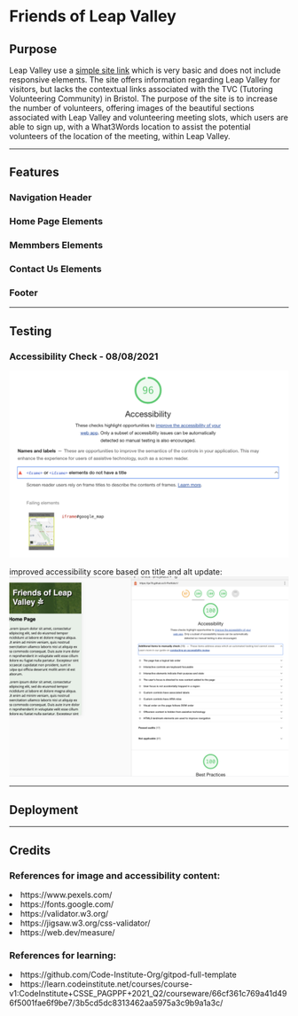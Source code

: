 # Friends of Leap Valley

## Purpose

Leap Valley use a [simple site link](
http://www.simplesite.com/friendsofleapvalley/76040428) which is very basic and does not include responsive elements.  The site offers information regarding Leap Valley for visitors, but lacks the contextual links associated with the TVC (Tutoring Volunteering Community) in Bristol.  The purpose of the site is to increase the number of volunteers, offering images of the beautiful sections associated with Leap Valley and volunteering meeting slots, which users are able to sign up, with a What3Words location to assist the potential volunteers of the location of the meeting, within Leap Valley.  

<hr>

## Features

### Navigation Header
### Home Page Elements
### Memmbers Elements
### Contact Us Elements
### Footer



<hr>

## Testing 
### Accessibility Check - 08/08/2021
<img src="./assets/images/README_images/08082021_V2.png" width="550px">

improved accessibility score based on title and alt update:
<img src= "./assets/images/README_images/08082021_V3.png" width="550px">

<hr>

## Deployment

<hr>

## Credits 

### References for image and accessibility content:
<li>https://www.pexels.com/</li>
<li>https://fonts.google.com/</li>
<li>https://validator.w3.org/</li>
<li>https://jigsaw.w3.org/css-validator/</li>
<li>https://web.dev/measure/</li>

### References for learning:
<li>https://github.com/Code-Institute-Org/gitpod-full-template</li>
<li>https://learn.codeinstitute.net/courses/course-v1:CodeInstitute+CSSE_PAGPPF+2021_Q2/courseware/66cf361c769a41d496f5001fae6f9be7/3b5cd5dc8313462aa5975a3c9b9a1a3c/</li>


